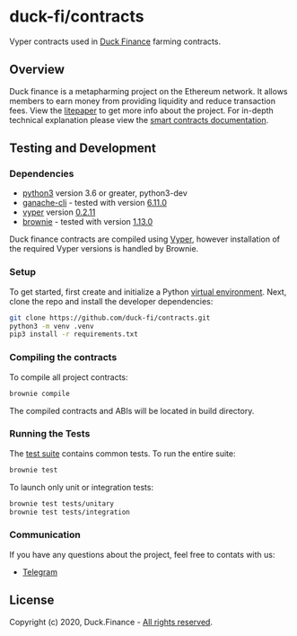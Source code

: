 # duck-fi/contracts

Vyper contracts used in [Duck Finance](https://www.duck.finance) farming contracts.

## Overview

Duck finance is a metapharming project on the Ethereum network. It allows members to earn money from providing liquidity and reduce transaction fees. 
View the [litepaper](docs/litepaper.pdf) to get more info about the project.
For in-depth technical explanation please view the [smart contracts documentation](https://duck-fi.github.io/contracts/).

## Testing and Development

### Dependencies

* [python3](https://www.python.org/downloads/release/python-368/) version 3.6 or greater, python3-dev
* [ganache-cli](https://github.com/trufflesuite/ganache-cli) - tested with version [6.11.0](https://github.com/trufflesuite/ganache-cli/releases/tag/v6.11.0)
* [vyper](https://github.com/vyperlang/vyper) version [0.2.11](https://github.com/vyperlang/vyper/releases/tag/v0.2.11)
* [brownie](https://github.com/iamdefinitelyahuman/brownie) - tested with version [1.13.0](https://github.com/eth-brownie/brownie/releases/tag/v1.13.0)

Duck finance contracts are compiled using [Vyper](https://github.com/vyperlang/vyper), however installation of the required Vyper versions is handled by Brownie.

### Setup

To get started, first create and initialize a Python [virtual environment](https://docs.python.org/3/library/venv.html). Next, clone the repo and install the developer dependencies:

```bash
git clone https://github.com/duck-fi/contracts.git
python3 -m venv .venv
pip3 install -r requirements.txt
```

### Compiling the contracts

To compile all project contracts:

```bash
brownie compile
```

The compiled contracts and ABIs will be located in build directory.

### Running the Tests

The [test suite](tests) contains common tests. To run the entire suite:

```bash
brownie test
```

To launch only unit or integration tests:

```bash
brownie test tests/unitary
brownie test tests/integration
```

### Communication

If you have any questions about the project, feel free to contats with us:

* [Telegram](https://t.me/duck_finance)

## License

Copyright (c) 2020, Duck.Finance - [All rights reserved](LICENSE).